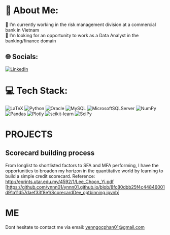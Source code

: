 # 💫 About Me:
🔭 I’m currently working in the risk management division at a commercial bank in Vietnam<br>👯 I’m looking for an opportunity to work as a Data Analyst in the banking/finance domain<br>


## 🌐 Socials:
[![LinkedIn](https://img.shields.io/badge/LinkedIn-%230077B5.svg?logo=linkedin&logoColor=white)](https://linkedin.com/in/yen-phan-1896a7220) 

# 💻 Tech Stack:
![LaTeX](https://img.shields.io/badge/latex-%23008080.svg?style=flat-square&logo=latex&logoColor=white) ![Python](https://img.shields.io/badge/python-3670A0?style=flat-square&logo=python&logoColor=ffdd54) ![Oracle](https://img.shields.io/badge/Oracle-F80000?style=flat-square&logo=oracle&logoColor=white) ![MySQL](https://img.shields.io/badge/mysql-%2300f.svg?style=flat-square&logo=mysql&logoColor=white) ![MicrosoftSQLServer](https://img.shields.io/badge/Microsoft%20SQL%20Sever-CC2927?style=flat-square&logo=microsoft%20sql%20server&logoColor=white) ![NumPy](https://img.shields.io/badge/numpy-%23013243.svg?style=flat-square&logo=numpy&logoColor=white) ![Pandas](https://img.shields.io/badge/pandas-%23150458.svg?style=flat-square&logo=pandas&logoColor=white) ![Plotly](https://img.shields.io/badge/Plotly-%233F4F75.svg?style=flat-square&logo=plotly&logoColor=white) ![scikit-learn](https://img.shields.io/badge/scikit--learn-%23F7931E.svg?style=flat-square&logo=scikit-learn&logoColor=white) ![SciPy](https://img.shields.io/badge/SciPy-%230C55A5.svg?style=flat-square&logo=scipy&logoColor=%white)
# PROJECTS
## Scorecard building process
From longlist to shortlisted factors to SFA and MFA performing, I have the opportunities to broaden my horizon in the quantitative world by learning to build a simple credit scorecard. Reference: http://eprints.utar.edu.my/4592/1/Lee_Choon_Yi.pdf 
[https://github.com/ynnn01/ynnn01.github.io/blob/8fc80dbb25f4c44846001d91a11d57daef33f8e1/ScorecardDev_optbinning.ipynb]
# ME
Dont hesitate to contact me via email: yenngocphan01@gmail.com
